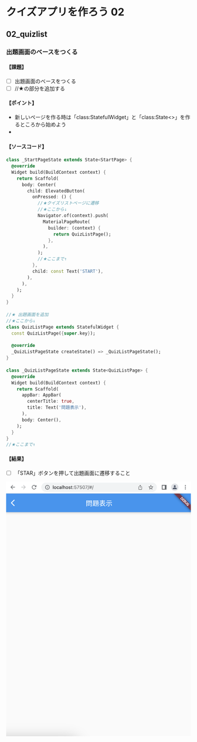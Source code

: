 # クイズアプリを作ろう 02

## 02_quizlist

### 出題画面のベースをつくる

#### **【課題】**

- [ ] 出題画面のベースをつくる
- [ ] //★の部分を追加する

#### **【ポイント】**

- 新しいページを作る時は「class:StatefulWidget」と「class:State<>」を作るところから始めよう
- 　

#### **【ソースコード】**

```Dart
class _StartPageState extends State<StartPage> {
  @override
  Widget build(BuildContext context) {
    return Scaffold(
      body: Center(
        child: ElevatedButton(
          onPressed: () {
            //★クイズリストページに遷移
            //★ここから↓
            Navigator.of(context).push(
              MaterialPageRoute(
                builder: (context) {
                  return QuizListPage();
                },
              ),
            );
            //★ここまで↑
          },
          child: const Text('START'),
        ),
      ),
    );
  }
}

//★ 出題画面を追加
//★ここから↓
class QuizListPage extends StatefulWidget {
  const QuizListPage({super.key});

  @override
  _QuizListPageState createState() => _QuizListPageState();
}

class _QuizListPageState extends State<QuizListPage> {
  @override
  Widget build(BuildContext context) {
    return Scaffold(
      appBar: AppBar(
        centerTitle: true,
        title: Text('問題表示'),
      ),
      body: Center(),
    );
  }
}
//★ここまで↑
```

#### **【結果】**  

- [ ] 「STAR」ボタンを押して出題画面に遷移すること  

![結果](img/02_result.png)
